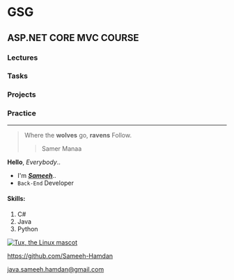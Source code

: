 # GSG

## ASP.NET CORE MVC COURSE

### Lectures
### Tasks
### Projects
### Practice

***

>Where the **wolves** go, **ravens** Follow.
>
>>Samer Manaa

**Hello**,  *Everybody*..<br>
 - I'm ***[Sameeh](https://www.facebook.com/profile.php?id=100024038503828)***..
 - `Back-End` Developer

#### Skills:

1. C#
2. Java
3. Python

[![Tux, the Linux mascot](https://mdg.imgix.net/assets/images/tux.png?auto=format&fit=clip&q=40&w=100)](https://github.com/Sameeh-Hamdan)

<https://github.com/Sameeh-Hamdan>

<java.sameeh.hamdan@gmail.com>

